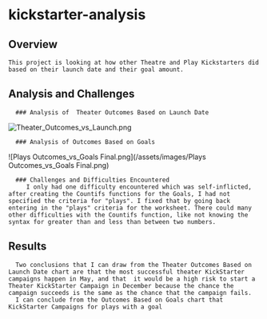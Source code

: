 # kickstarter-analysis
  ## Overview
    This project is looking at how other Theatre and Play Kickstarters did based on their launch date and their goal amount.

  ## Analysis and Challenges
  
      ### Analysis of  Theater Outcomes Based on Launch Date
![Theater_Outcomes_vs_Launch.png](/assets/images/Theater_Outcomes_vs_Launch.png)
          
      ### Analysis of Outcomes Based on Goals
![Plays Outcomes_vs_Goals Final.png](/assets/images/Plays Outcomes_vs_Goals Final.png)
          
      ### Challenges and Difficulties Encountered
         I only had one difficulty encountered which was self-inflicted, after creating the Countifs functions for the Goals, I had not specified the criteria for "plays". I fixed that by going back entering in the "plays" criteria for the worksheet. There could many other difficulties with the Countifs function, like not knowing the syntax for greater than and less than between two numbers. 
         
   ## Results
   
      Two conclusions that I can draw from the Theater Outcomes Based on Launch Date chart are that the most successful theater KickStarter campaigns happen in May, and that  it would be a high risk to start a Theater KickStarter Campaign in December because the chance the campaign succeeds is the same as the chance that the campaign fails.
      I can conclude from the Outcomes Based on Goals chart that KickStarter Campaigns for plays with a goal
      
      
          
          
      

